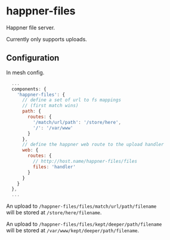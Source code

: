 # happner-files

Happner file server.

Currently only supports uploads.

## Configuration

In mesh config.

```javascript
  ...
  components: {
    'happner-files': {
      // define a set of url to fs mappings
      // (first match wins)
      path: {
        routes: {
          '/match/url/path': '/store/here',
          '/': '/var/www'
        }
      },
      // define the happner web route to the upload handler
      web: {
        routes: {
          // http://host.name/happner-files/files
          files: 'handler'
        }
      }
    }
  },
  ...
```

An upload to `/happner-files/files/match/url/path/filename`<br/>
will be stored at `/store/here/filename`.

An upload to `/happner-files/files/kept/deeper/path/filename`<br/>
will be stored at `/var/www/kept/deeper/path/filename`.

